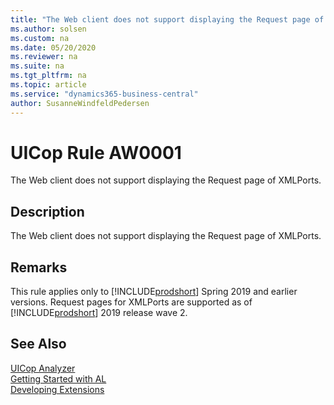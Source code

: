 ```yaml
---
title: "The Web client does not support displaying the Request page of XMLPorts."
ms.author: solsen
ms.custom: na
ms.date: 05/20/2020
ms.reviewer: na
ms.suite: na
ms.tgt_pltfrm: na
ms.topic: article
ms.service: "dynamics365-business-central"
author: SusanneWindfeldPedersen
---
```

[//]: # (START>DO_NOT_EDIT)
[//]: # (IMPORTANT:Do not edit any of the content between here and the END>DO_NOT_EDIT.)
[//]: # (Any modifications should be made in the .xml files in the ModernDev repo.)
# UICop Rule AW0001
The Web client does not support displaying the Request page of XMLPorts.  

## Description
The Web client does not support displaying the Request page of XMLPorts.

[//]: # (IMPORTANT: END>DO_NOT_EDIT)
## Remarks

This rule applies only to [!INCLUDE[prodshort](../../includes/prodshort.md)] Spring 2019 and earlier versions. Request pages for XMLPorts are supported as of [!INCLUDE[prodshort](../../includes/prodshort.md)] 2019 release wave 2.

## See Also  
[UICop Analyzer](uicop.md)  
[Getting Started with AL](../devenv-get-started.md)  
[Developing Extensions](../devenv-dev-overview.md)  